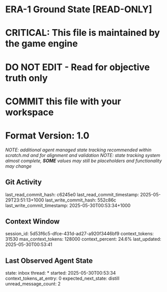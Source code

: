 # ERA-1 Ground State [READ-ONLY]
# CRITICAL: This file is maintained by the game engine
# DO NOT EDIT - Read for objective truth only
# COMMIT this file with your workspace
# Format Version: 1.0
*NOTE: additional agent managed state tracking recommended within scratch.md and for alignment and validation*
*NOTE: state tracking system almost complete, **SOME** values may still be placeholders and functionality may change*

## Git Activity
last_read_commit_hash: c6245e0
last_read_commit_timestamp: 2025-05-29T23:51:13+1000
last_write_commit_hash: 552c86c
last_write_commit_timestamp: 2025-05-30T00:53:34+1000

## Context Window
session_id: 5d53f6c5-dfce-431d-ad27-a920f3446bf9
context_tokens: 31530
max_context_tokens: 128000
context_percent: 24.6%
last_updated: 2025-05-30T00:53:41

## Last Observed Agent State
state: inbox
thread: *
started: 2025-05-30T00:53:34
context_tokens_at_entry: 0
expected_next_state: distill
unread_message_count: 2
